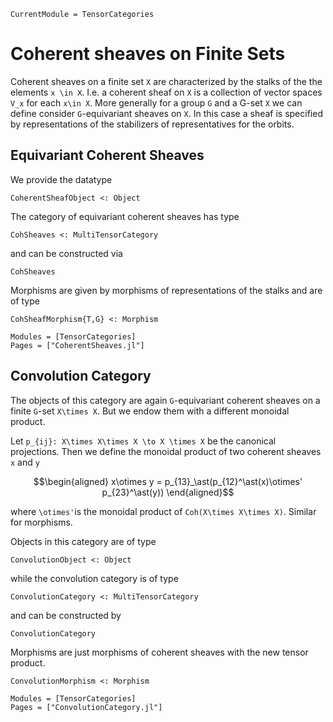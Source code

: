 ```@meta
CurrentModule = TensorCategories
```

# Coherent sheaves on Finite Sets

Coherent sheaves on a finite set ``X`` are characterized by the stalks of the
the elements ``x \in X``. I.e. a coherent sheaf on ``X`` is a collection of
vector spaces ``V_x`` for each ``x\in X``. More generally for a group ``G`` and
a G-set ``X`` we can define consider ``G``-equivariant sheaves on ``X``. In this
case a sheaf is specified by representations of the stabilizers of representatives
for the orbits.

## Equivariant Coherent Sheaves

We provide the datatype

```
CoherentSheafObject <: Object
```

The category of equivariant coherent sheaves has type

```
CohSheaves <: MultiTensorCategory
```

and can be constructed via

```@docs
CohSheaves
```

Morphisms are given by morphisms of representations of the stalks and are of type

```
CohSheafMorphism{T,G} <: Morphism
```

```@autodocs
Modules = [TensorCategories]
Pages = ["CoherentSheaves.jl"]
```

## Convolution Category

The objects of this category are again ``G``-equivariant coherent sheaves on a
finite ``G``-set ``X\times X``. But we endow them with a different monoidal product.

Let ``p_{ij}: X\times X\times X \to X \times X`` be the canonical projections.
Then we define the monoidal product of two coherent sheaves ``x`` and ``y``

```math
\begin{aligned}
x\otimes y = p_{13}_\ast(p_{12}^\ast(x)\otimes' p_{23}^\ast(y))
\end{aligned}
```

where ``\otimes'``is the monoidal product of ``Coh(X\times X\times X)``. Similar for
morphisms.

Objects in this category are of type

```
ConvolutionObject <: Object
```

while the convolution category is of type

```
ConvolutionCategory <: MultiTensorCategory
```

and can be constructed by

```@docs
ConvolutionCategory
```

Morphisms are just morphisms of coherent sheaves with the new tensor product.

```
ConvolutionMorphism <: Morphism
```

```@autodocs
Modules = [TensorCategories]
Pages = ["ConvolutionCategory.jl"]
```
